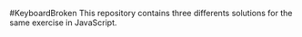 #KeyboardBroken
This repository contains three differents solutions for the same exercise in JavaScript.
